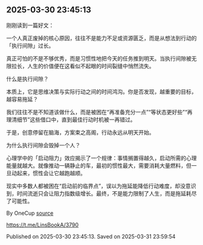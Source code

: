
## 2025-03-30 23:45:13


刚刚读到一篇好文：

一个人真正废掉的核心原因，往往不是能力不足或资源匮乏，而是从想法到行动的「执行间隙」过长。

真正可怕的不是不够优秀，而是习惯性地把今天的任务推到明天。当执行间隙被无限拉长，人生的价值便在这看似不起眼的时间裂缝中悄然流失。

什么是执行间隙？

本质上，它是思维决策与实际行动之间的时间鸿沟。你是否发现，越重要的目标，越容易拖延？

我们往往不是不知道该做什么，而是被困在“再准备充分一点”“等状态更好些”“再理清细节”这些借口中，直到最佳行动时机被一再错过。

于是，创意停留在脑海，方案束之高阁，行动永远从明天开始。

为什么执行间隙会毁掉一个人？

心理学中的「启动阻力」效应揭示了一个规律：事情搁置得越久，启动所需的心理能量就越大。就像推动一辆静止的车，最初的惯性最大，需要消耗大量燃料，但一旦动起来，惯性会让它越跑越顺。

现实中多数人都被困在“启动前的临界点”，误以为拖延能降低行动难度，却没意识到，时间流逝只会让阻力指数级增长。最终，不是能力限制了人生，而是拖延耗尽了可能性。

By OneCup [source](https://web.okjike.com/u/b99311fa-5d18-4555-8364-54069166130e/post/67df89729f9979a85a939e52)

https://t.me/LinsBookA/3790

Published on 2025-03-30 23:45:13. Saved on 2025-03-31 23:59:54
